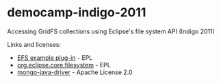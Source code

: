 # democamp-indigo-2011
Accessing GridFS collections using Eclipse's file system API (Indigo 2011)

Links and licenses:

* [EFS example plug-in](https://github.com/eclipse/eclipse/tree/d1aebcf495e8fe594aa031f0db5f716bf0c79457/platform-ui/plugins/org.eclipse.ui.examples.filesystem) - EPL
* [org.eclipse.core.filesystem](https://github.com/eclipse/eclipse.platform.resources/tree/v20110328/bundles/org.eclipse.core.filesystem) - EPL
* [mongo-java-driver](https://github.com/mongodb/mongo-java-driver/releases/tag/r3.4.2) - Apache License 2.0
